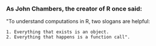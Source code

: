 ### As John Chambers, the creator of R once said:

"To understand computations in R, two slogans are helpful: 

    1. Everything that exists is an object. 
    2. Everything that happens is a function call".

